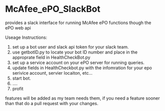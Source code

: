 # McAfee_ePO_SlackBot
provides a slack interface for running McAfee ePO functions though the ePO web api


Useage Instructions:
1) set up a bot user and slack api token for your slack team.
2) use getbotID.py to locate your bot ID number and place in the approprate field in HealthCheckBot.py
3) set up a service account on your ePO server for running queries.
4) update fields in HealthCheckbot.py with the infomration for your epo serivice account, servier locaiton, etc...
5) start bot.
6) ....
7) profit

features will be added as my team needs them, if you need a feature sooner than that do a pull request with your changes.
